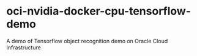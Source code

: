 # oci-nvidia-docker-cpu-tensorflow-demo
A demo of Tensorflow object recognition demo on Oracle Cloud Infrastructure
